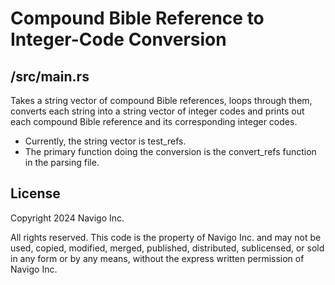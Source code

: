 # Compound Bible Reference to Integer-Code Conversion
## /src/main.rs
Takes a string vector of compound Bible references, loops through them, converts each string into a string vector of integer codes and prints out each compound Bible reference and its corresponding integer codes.
- Currently, the string vector is test_refs. 
- The primary function doing the conversion is the convert_refs function in the parsing file. 

## License

Copyright 2024 Navigo Inc.

All rights reserved. This code is the property of Navigo Inc. and may not be used, copied, modified, merged, published, distributed, sublicensed, or sold in any form or by any means, without the express written permission of Navigo Inc.
